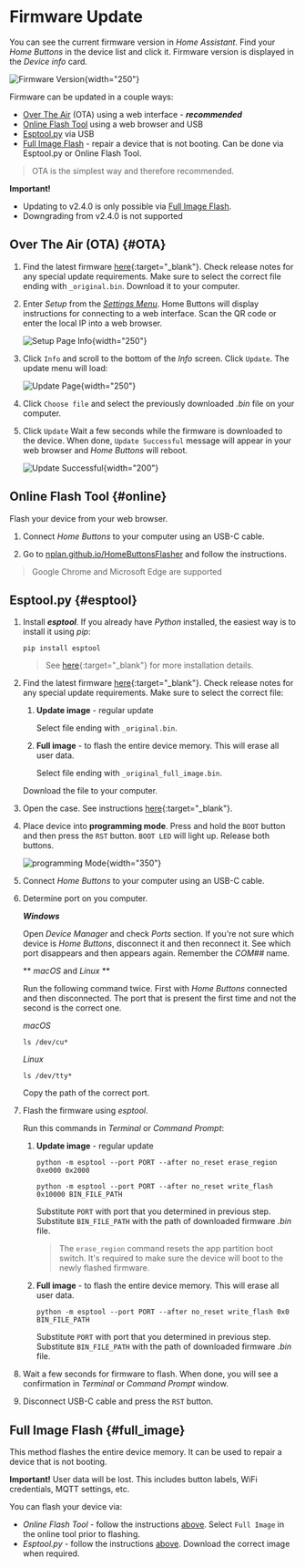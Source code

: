 # Firmware Update

You can see the current firmware version in *Home Assistant*. 
Find your *Home Buttons* in the device list and click it. Firmware version is displayed in the *Device info* card.

![Firmware Version](assets/device_info_card.png){width="250"}

Firmware can be updated in a couple ways:

- [Over The Air](#OTA) (OTA) using a web interface - ***recommended***
- [Online Flash Tool](#online) using a web browser and USB
- [Esptool.py](#esptool) via USB
- [Full Image Flash](#full_image) - repair a device that is not booting. Can be done via Esptool.py or Online Flash Tool.

> OTA is the simplest way and therefore recommended.

**Important!**

- Updating to v2.4.0 is only possible via [Full Image Flash](#full_image).
- Downgrading from v2.4.0 is not supported

## Over The Air (OTA) {#OTA}

1. Find the latest firmware [here](https://github.com/nplan/HomeButtons/releases){:target="_blank"}. Check release notes for any special update requirements. Make sure to select the correct file ending with `_original.bin`. Download it to your computer.

2. Enter *Setup* from the [*Settings Menu*](#settings). Home Buttons will display instructions for connecting to a web interface.
Scan the QR code or enter the local IP into a web browser.

    ![Setup Page Info](assets/setup_page_info.jpeg){width="250"}

3. Click `Info` and scroll to the bottom of the *Info* screen. Click `Update`. The update menu will load:

    ![Update Page](assets/update_choose_file.png){width="250"}

4. Click `Choose file` and select the previously downloaded *.bin* file on your computer.

5. Click `Update` Wait a few seconds while the firmware is downloaded to the device. When done, `Update Successful` message will appear in your web browser and *Home Buttons* will reboot.

    ![Update Successful](assets/update_successful.png){width="200"}
 
## Online Flash Tool {#online}

Flash your device from your web browser.

1. Connect *Home Buttons* to your computer using an USB-C cable.

2. Go to [nplan.github.io/HomeButtonsFlasher](https://nplan.github.io/HomeButtonsFlasher/) and follow the instructions.

> Google Chrome and Microsoft Edge are supported

## Esptool.py {#esptool}

1. Install ***esptool***. If you already have *Python* installed, the easiest way is to install it using *pip*: 

    ``` { .shell .copy }
    pip install esptool
    ```

    > See [here](https://docs.espressif.com/projects/esptool/en/latest/esp32/installation.html){:target="_blank"}
    for more installation details.

2. Find the latest firmware [here](https://github.com/nplan/HomeButtons/releases){:target="_blank"}. Check release notes for any special update requirements. Make sure to select the correct file:

    1. **Update image** - regular update

        Select file ending with `_original.bin`.

    2. **Full image** - to flash the entire device memory. This will erase all user data.

        Select file ending with `_original_full_image.bin`. 

    Download the file to your computer.

3. Open the case. See instructions [here](user_guide.md#opening_case){:target="_blank"}.

4. Place device into **programming mode**. Press and hold the `BOOT` button and then press the `RST` button.
`BOOT LED` will light up. Release both buttons.

    ![programming Mode](assets/boot_mode.jpeg){width="350"}

5. Connect *Home Buttons* to your computer using an USB-C cable.

6. Determine port on you computer.

    ***Windows***
    
    Open *Device Manager* and check *Ports* section. 
    If you're not sure which device is *Home Buttons*, disconnect it and then reconnect it. 
    See which port disappears and then appears again. Remember the *COM##* name.

    ** *macOS* and *Linux* **

    Run the following command twice. First with *Home Buttons* connected and then disconnected.
    The port that is present the first time and not the second is the correct one.

    *macOS*

    ``` { .shell .copy }
    ls /dev/cu*
    ```    

    *Linux*

    ``` { .shell .copy }
    ls /dev/tty*
    ```

    Copy the path of the correct port.
 
7. Flash the firmware using *esptool*.

    Run this commands in *Terminal* or *Command Prompt*:

    1. **Update image** - regular update

        ``` { .shell .copy }
        python -m esptool --port PORT --after no_reset erase_region 0xe000 0x2000
        ```
        ``` { .shell .copy }
        python -m esptool --port PORT --after no_reset write_flash 0x10000 BIN_FILE_PATH
        ```

        Substitute `PORT` with port that you determined in previous step.
        Substitute `BIN_FILE_PATH` with the path of downloaded firmware *.bin* file.

        > The `erase_region` command resets the app partition boot switch. It's required to make sure the device will boot to the newly flashed firmware.

    2. **Full image** - to flash the entire device memory. This will erase all user data.

        ``` { .shell .copy }
        python -m esptool --port PORT --after no_reset write_flash 0x0 BIN_FILE_PATH
        ```

        Substitute `PORT` with port that you determined in previous step.
        Substitute `BIN_FILE_PATH` with the path of downloaded firmware *.bin* file.

8. Wait a few seconds for firmware to flash. When done, you will see a confirmation in *Terminal* or *Command Prompt* window.

9. Disconnect USB-C cable and press the `RST` button.

## Full Image Flash {#full_image}

This method flashes the entire device memory. It can be used to repair a device that is not booting.

**Important!** User data will be lost. This includes button labels, WiFi credentials, MQTT settings, etc.

You can flash your device via:

- *Online Flash Tool* - follow the instructions [above](#online). Select `Full Image` in the online tool prior to flashing.
- *Esptool.py* - follow the instructions [above](#esptool). Download the correct image when required.
